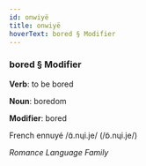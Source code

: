 ```yaml
---
id: onwiyë
title: onwiyë
hoverText: bored § Modifier
---
```


### bored § Modifier

**Verb**: to be bored

**Noun**: boredom

**Modifier**: bored

French ennuyé /ɑ̃.nɥi.je/ (/ɒ̃.nɥi.je/)

*Romance Language Family*